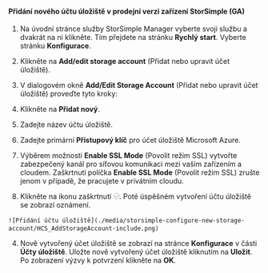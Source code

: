 <!--author=SharS last changed: 9/17/15-->

#### Přidání nového účtu úložiště v prodejní verzi zařízení StorSimple (GA)

1. Na úvodní stránce služby StorSimple Manager vyberte svoji službu a dvakrát na ni klikněte. Tím přejdete na stránku **Rychlý start**. Vyberte stránku **Konfigurace**.

2. Klikněte na **Add/edit storage account** (Přidat nebo upravit účet úložiště).

3. V dialogovém okně **Add/Edit Storage Account** (Přidat nebo upravit účet úložiště) proveďte tyto kroky:

  1. Klikněte na **Přidat nový**.
  2. Zadejte název účtu úložiště.
  3. Zadejte primární **Přístupový klíč** pro účet úložiště Microsoft Azure.
  4. Výběrem možnosti **Enable SSL Mode** (Povolit režim SSL) vytvořte zabezpečený kanál pro síťovou komunikaci mezi vaším zařízením a cloudem. Zaškrtnutí políčka **Enable SSL Mode** (Povolit režim SSL) zrušte jenom v případě, že pracujete v privátním cloudu.
  5. Klikněte na ikonu zaškrtnutí ![ikona zaškrtnutí](./media/storsimple-configure-new-storage-account/HCS_CheckIcon-include.png). Poté úspěšném vytvoření účtu úložiště se zobrazí oznámení.

    ![Přidání účtu úložiště](./media/storsimple-configure-new-storage-account/HCS_AddStorageAccount-include.png)

4. Nově vytvořený účet úložiště se zobrazí na stránce **Konfigurace** v části **Účty úložiště**. Uložte nově vytvořený účet úložiště kliknutím na **Uložit**. Po zobrazení výzvy k potvrzení klikněte na **OK**.



<!--HONumber=Jun16_HO2-->


